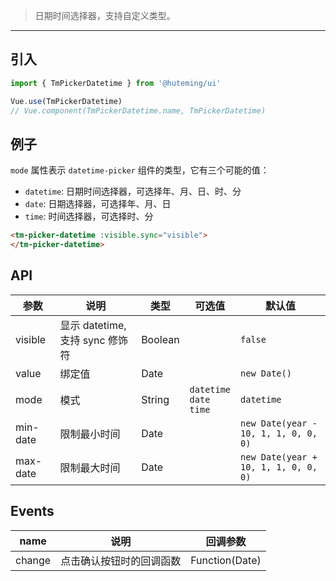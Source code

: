 > 日期时间选择器，支持自定义类型。

-------------

## 引入

```javascript
import { TmPickerDatetime } from '@huteming/ui'

Vue.use(TmPickerDatetime)
// Vue.component(TmPickerDatetime.name, TmPickerDatetime)
```

## 例子

`mode` 属性表示 `datetime-picker` 组件的类型，它有三个可能的值：
*  `datetime`: 日期时间选择器，可选择年、月、日、时、分
*  `date`: 日期选择器，可选择年、月、日
*  `time`: 时间选择器，可选择时、分

```html
<tm-picker-datetime :visible.sync="visible">
</tm-picker-datetime>
```

## API
| 参数 | 说明 | 类型 | 可选值 | 默认值 |
|------|-------|---------|-------|--------|
| visible | 显示 datetime, 支持 sync 修饰符 | Boolean | | `false` |
| value | 绑定值 | Date | | `new Date()` |
| mode | 模式 | String | `datetime`<br>`date`<br>`time` | `datetime` |
| min-date | 限制最小时间 | Date | | `new Date(year - 10, 1, 1, 0, 0, 0)` |
| max-date | 限制最大时间 | Date | | `new Date(year + 10, 1, 1, 0, 0, 0)` |

## Events
| name | 说明 | 回调参数 |
|------|-------|---------|
| change | 点击确认按钮时的回调函数 | Function(Date) |
